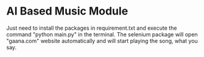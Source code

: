 # AI Based Music Module

Just need to install the packages in requirement.txt and execute the command "python main.py" in the terminal. The selenium package will open "gaana.com" website automatically and will start playing the song, what you say.